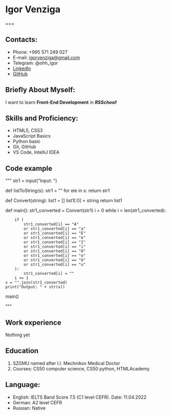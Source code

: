 # Igor Venziga
===
## Contacts:

* Phone: +995 571 249 027
* E-mail: igorvenziga@gmail.com
* Telegram: @ohh_igor
* [LinkedIn](https://www.linkedin.com/in/igorven/)
* [GitHub](https://github.com/IgorBass)
## Briefly About Myself:

I want to learn **Front-End Development** in ***RSSchool***!

## Skills and Proficiency:

* HTML5, CSS3
* JavaScript Basics
* Python basic
* Git, GitHub
* VS Code, IntelliJ IDEA

## Code example

"""
str1 = input("Input: ")


def listToString(s):
    str1 = ""
    for ele in s:
        return str1


def Convert(string):
    list1 = []
    list1[:0] = string
    return list1

def main():
    str1_converted = Convert(str1)
    i = 0
    while i < len(str1_converted):


        if (
            str1_converted[i] == "A"
            or str1_converted[i] == "a"
            or str1_converted[i] == "E"
            or str1_converted[i] == "e"
            or str1_converted[i] == "I"
            or str1_converted[i] == "i"
            or str1_converted[i] == "O"
            or str1_converted[i] == "o"
            or str1_converted[i] == "U"
            or str1_converted[i] == "u"
        ):
            str1_converted[i] = ""
        i += 1
    x = "".join(str1_converted)
    print("Output: " + str(x))


main()

"""

## Work experience

Nothing yet

## Education

1. SZGMU named after I.I. Mechnikov    Medical Doctor
2. Courses: CS50 computer science, CS50 python, HTMLAcademy

## Language: 

- English: IELTS Band Score 7.5 (C1 level CEFR). Date: 11.04.2022
- German: A2 level CEFR
- Russian: Native
